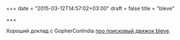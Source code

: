 +++
date = "2015-03-12T14:57:02+03:00"
draft = false
title = "bleve"

+++

<p>Хороший доклад с GopherConIndia <a href="https://sourcegraph.com/blog/live/gopherconindia/113241457917">про поисковый движок&nbsp;bleve</a>.</p>

